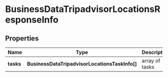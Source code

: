 # BusinessDataTripadvisorLocationsResponseInfo

## Properties

| Name | Type | Description | Notes |
|------------ | ------------- | ------------- | -------------|
**tasks** | **BusinessDataTripadvisorLocationsTaskInfo[]** | array of tasks |[optional]|